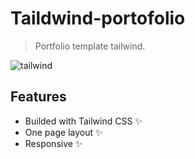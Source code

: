 # Taildwind-portofolio

> Portfolio template tailwind.

![tailwind](https://img.shields.io/badge/Tailwind_CSS-38B2AC?style=for-the-badge&logo=tailwind-css&logoColor=white) 


## Features
- Builded with Tailwind CSS ✨
- One page layout ✨
- Responsive ✨
